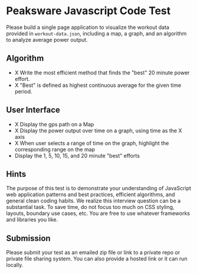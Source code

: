 
# Peaksware Javascript Code Test

Please build a single page application to visualize the workout data provided in `workout-data.json`, including a map, a graph, and an algorithm to analyze average power output.

## Algorithm
- X Write the most efficient method that finds the "best" 20 minute power effort.
- X "Best" is defined as highest continuous average for the given time period.

## User Interface
- X Display the gps path on a Map
- X Display the power output over time on a graph, using time as the X axis
- X When user selects a range of time on the graph, highlight the corresponding range on the map
- Display the 1, 5, 10, 15, and 20 minute "best" efforts

## Hints
The purpose of this test is to demonstrate your understanding of JavaScript web application patterns and best practices, efficient algorithms, and general clean coding habits. We realize this interview question can be a substantial task. To save time, do not focus too much on CSS styling, layouts, boundary use cases, etc. You are free to use whatever frameworks and libraries you like.

## Submission
Please submit your test as an emailed zip file or link to a private repo or private file sharing system. You can also provide a hosted link or it can run locally.